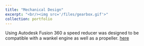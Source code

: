 ```yaml
---
title: "Mechanical Design"
excerpt: "<br/><img src='/files/gearbox.gif'>"
collection: portfolio
---
```


Using Autodesk Fusion 360 a speed reducer was designed to be compatible with a wankel engine as well as a propeller. [here](https://github.com/odysseasb12/odysseasb12.github.io/blob/master/files/annotated-Mech_Design_B_Group_40_Assembly_Drawings.pdf)
